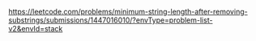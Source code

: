 https://leetcode.com/problems/minimum-string-length-after-removing-substrings/submissions/1447016010/?envType=problem-list-v2&envId=stack